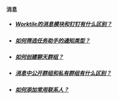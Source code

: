 #### 消息

* ##### [Worktile的消息模块和钉钉有什么区别？ ](https://worktile.com/club/baike/ee48aba2d971499db33ecc25fe3003dd)

* ##### [如何筛选任务助手的通知类型？](https://worktile.com/club/baike/11a1067a73b946b797f6d767e86516cf)

* ##### [如何创建聊天群组？ ](https://worktile.com/club/baike/f20652a1cffb41919c5ba39534a84c47)

* ##### [消息中公开群组和私有群组有什么区别？](https://worktile.com/club/baike/1c6c25c3ffac492da32f61fcd736fd37) 

* ##### [如何添加常用联系人？ ](https://worktile.com/club/thread/5dd7fe644ad64207a3d58cb3b3f034f8)